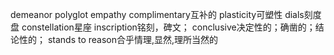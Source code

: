 demeanor
polyglot
empathy
complimentary互补的
plasticity可塑性
dials刻度盘
constellation星座
inscription铭刻，碑文；
conclusive决定性的；确凿的；结论性的；
stands to reason合乎情理,显然,理所当然的















